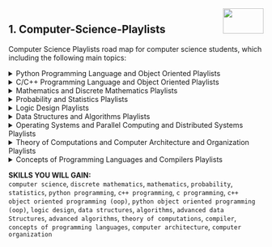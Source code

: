 <img align="right" width="80" height="50" src="https://github.com/cs-MohamedAyman/YouTube-Playlists/blob/master/organizations-logos/youtube.jpg">

## 1. Computer-Science-Playlists
Computer Science Playlists road map for computer science students, which including the following main topics:

<details>
	<summary>Python Programming Language and Object Oriented Playlists</summary>

<h3>-  Introduction to Computer Science</h3>
<b>-  MIT OpenCourseWare</b> <a href="https://www.youtube.com/playlist?list=PLB2BE3D6CA77BB8F7">MIT 6.00SC Introduction to Computer Science and Programming</a>, <b>38 Videos</b>, <b>35 Hours</b><br>
<b>-  freeCodeCamp.org</b> <a href="https://www.youtube.com/playlist?list=PLWKjhJtqVAbmGw5fN5BQlwuug-8bDmabi">Introduction to Computer Science - Harvard's CS50</a>, <b>9 Videos</b>, <b>20 Hours</b><br>
<b>-  Tutorials Point (India) Ltd.</b> <a href="https://www.youtube.com/playlist?list=PLWPirh4EWFpF_2T13UeEgZWZHc8nHBuXp">Computer Fundamentals</a>, <b>48 Videos</b>, <b>5 Hours</b><br>
<b>-  Advanced Placement</b> <a href="https://www.youtube.com/playlist?list=PLoGgviqq4844vbwcKegJgIxSQyVHDzSXT">AP Computer Science Principles</a>, <b>10 Videos</b>, <b>5 Hours</b><br>
<b>-  Edupedia World</b> <a href="https://www.youtube.com/playlist?list=PLJumA3phskPG9W5-B5AadXzl-SdvtStfW">Computer Science (Grade 8): Introduction to Computers</a>, <b>22 Videos</b>, <b>5 Hours</b><br>
<b>-  MrBrownCS</b> <a href="https://www.youtube.com/playlist?list=PL04uZ7242_M5R4J79nzuq4u7GT6_WYv1M">Cambridge A Level Computer Science: Theory Fundamentals</a>, <b>27 Videos</b>, <b>5 Hours</b><br>
<b>-  Computer Education For all</b> <a href="https://www.youtube.com/playlist?list=PLYsKWjcnp5DKS0wdoYR2FA0gt25jjBAlV">Introduction to Computers Complete Tutorials</a>, <b>13 Videos</b>, <b>5 Hours</b><br>

<h3>-  Python, Object Oriented</h3>
<b>-  MIT OpenCourseWare</b> <a href="https://www.youtube.com/playlist?list=PLUl4u3cNGP63WbdFxL8giv4yhgdMGaZNA">Introduction to Computer Science and Programming in Python. Fall 2016</a>, <b>38 Videos</b>, <b>5 Hours</b><br>
<b>-  freeCodeCamp.org</b> <a href="https://www.youtube.com/playlist?list=PLWKjhJtqVAbnqBxcdjVGgT3uVR10bzTEB">Python Tutorials</a>, <b>25 Videos</b>, <b>50 Hours</b><br>
<b>-  thenewboston</b> <a href="https://www.youtube.com/playlist?list=PL6gx4Cwl9DGAcbMi1sH6oAMk4JHw91mC_">Python 3.4 Programming Tutorials</a>, <b>56 Videos</b>, <b>5 Hours</b><br>
<b>-  edureka!</b> <a href="https://www.youtube.com/playlist?list=PL9ooVrP1hQOHY-BeYrKHDrHKphsJOyRyu">Python Tutorial For Beginners | Edureka</a>, <b>181 Videos</b>, <b>45 Hours</b><br>
<b>-  Telusko</b> <a href="https://www.youtube.com/playlist?list=PLsyeobzWxl7poL9JTVyndKe62ieoN-MZ3">Python Tutorial for Beginners</a>, <b>110 Videos</b>, <b>20 Hours</b><br>
<b>-  ProgrammingKnowledge</b> <a href="https://www.youtube.com/playlist?list=PLS1QulWo1RIaJECMeUT4LFwJ-ghgoSH6n">Python Tutorial for Beginners (For Absolute Beginners)</a>, <b>216 Videos</b>, <b>40 Hours</b><br>
<b>-  ProgrammingKnowledge</b> <a href="https://www.youtube.com/playlist?list=PLS1QulWo1RIYt4e0WnBp-ZjCNq8X0FX0J">Python 3 Tutorial for Beginners</a>, <b>179 Videos</b>, <b>30 Hours</b><br>
<b>-  ProgrammingKnowledge</b> <a href="https://www.youtube.com/playlist?list=PLS1QulWo1RIZ77GWt3rQUggB7vm46ylYO">Object-Oriented Programming (OOP) in Python 3</a>, <b>26 Videos</b>, <b>5 Hours</b><br>
<b>-  Clever Programmer</b> <a href="https://www.youtube.com/playlist?list=PL-J2q3Ga50oMjIbufBm0Xpz2gjCWDGimv">Learn Python Programming</a>, <b>38 Videos</b>, <b>10 Hours</b><br>
<b>-  CodeWithHarry</b> <a href="https://www.youtube.com/playlist?list=PLu0W_9lII9agICnT8t4iYVSZ3eykIAOME">Python Tutorials For Absolute Beginners In Hindi</a>, <b>129 Videos</b>, <b>25 Hours</b><br>
<b>-  The Net Ninja</b> <a href="https://www.youtube.com/playlist?list=PL4cUxeGkcC9idu6GZ8EU_5B6WpKTdYZbK">Python 3 Tutorial for Beginners</a>, <b>29 Videos</b>, <b>5 Hours</b><br>
<b>-  Intellipaat</b> <a href="https://www.youtube.com/playlist?list=PLVHgQku8Z9362QT__l8haMT9g4XrQ8nnq">Python Tutorial for Beginners</a>, <b>75 Videos</b>, <b>40 Hours</b><br>
<b>-  Simplilearn</b> <a href="https://www.youtube.com/playlist?list=PLEiEAq2VkUUKoW1o-A-VEmkoGKSC26i_I">Python Tutorial Videos | Simplilearn</a>, <b>49 Videos</b>, <b>20 Hours</b><br>
<b>-  Tech With Tim</b> <a href="https://www.youtube.com/playlist?list=PLzMcBGfZo4-mFu00qxl0a67RhjjZj3jXm">Python Programming Tutorials</a>, <b>20 Videos</b>, <b>5 Hours</b><br>
<b>-  Microsoft Developer</b> <a href="https://www.youtube.com/playlist?list=PLlrxD0HtieHhS8VzuMCfQD4uJ9yne1mE6">Python for Beginners</a>, <b>44 Videos</b>, <b>5 Hours</b><br>
<b>-  Sundeep Saradhi Kanthety</b> <a href="https://www.youtube.com/playlist?list=PLLOxZwkBK52DmuHRO3UNpqAzDF57FtIxk">Python Programming for Beginners</a>, <b>71 Videos</b>, <b>25 Hours</b><br>
<b>-  Harshit vashisth</b> <a href="https://www.youtube.com/playlist?list=PLwgFb6VsUj_lQTpQKDtLXKXElQychT_2j">Complete Python tutorial in Hindi (2020)</a>, <b>241 Videos</b>, <b>20 Hours</b><br>
<b>-  Amulya's Academy</b> <a href="https://www.youtube.com/playlist?list=PLzgPDYo_3xunqaoZnnTaoka2R6psn5u2T">Python Programming Video Tutorials for Beginners</a>, <b>279 Videos</b>, <b>25 Hours</b><br>

</details>
<details>
	<summary>C/C++ Programming Language and Object Oriented Playlists</summary>

<h3>-  Introduction to Computer Science</h3>
<b>-  MIT OpenCourseWare</b> <a href="https://www.youtube.com/playlist?list=PLB2BE3D6CA77BB8F7">MIT 6.00SC Introduction to Computer Science and Programming</a>, <b>38 Videos</b>, <b>35 Hours</b><br>
<b>-  freeCodeCamp.org</b> <a href="https://www.youtube.com/playlist?list=PLWKjhJtqVAbmGw5fN5BQlwuug-8bDmabi">Introduction to Computer Science - Harvard's CS50</a>, <b>9 Videos</b>, <b>20 Hours</b><br>
<b>-  Tutorials Point (India) Ltd.</b> <a href="https://www.youtube.com/playlist?list=PLWPirh4EWFpF_2T13UeEgZWZHc8nHBuXp">Computer Fundamentals</a>, <b>48 Videos</b>, <b>5 Hours</b><br>
<b>-  Advanced Placement</b> <a href="https://www.youtube.com/playlist?list=PLoGgviqq4844vbwcKegJgIxSQyVHDzSXT">AP Computer Science Principles</a>, <b>10 Videos</b>, <b>5 Hours</b><br>
<b>-  Edupedia World</b> <a href="https://www.youtube.com/playlist?list=PLJumA3phskPG9W5-B5AadXzl-SdvtStfW">Computer Science (Grade 8): Introduction to Computers</a>, <b>22 Videos</b>, <b>5 Hours</b><br>
<b>-  MrBrownCS</b> <a href="https://www.youtube.com/playlist?list=PL04uZ7242_M5R4J79nzuq4u7GT6_WYv1M">Cambridge A Level Computer Science: Theory Fundamentals</a>, <b>27 Videos</b>, <b>5 Hours</b><br>
<b>-  Computer Education For all</b> <a href="https://www.youtube.com/playlist?list=PLYsKWjcnp5DKS0wdoYR2FA0gt25jjBAlV">Introduction to Computers Complete Tutorials</a>, <b>13 Videos</b>, <b>5 Hours</b><br>

<h3>-  C++, Object Oriented</h3>
<b>-  thenewboston</b> <a href="https://www.youtube.com/playlist?list=PLAE85DE8440AA6B83">C++ Programming Tutorials Playlist</a>, <b>73 Videos</b>, <b>15 Hours</b><br>
<b>-  ProgrammingKnowledge</b> <a href="https://www.youtube.com/playlist?list=PLS1QulWo1RIZiBcTr5urECberTITj7gjA">QT C++ GUI Tutorial For Beginners</a>, <b>56 Videos</b>, <b>15 Hours</b><br>
<b>-  ProgrammingKnowledge</b> <a href="https://www.youtube.com/playlist?list=PLS1QulWo1RIYSyC6w2-rDssprPrEsgtVK">C++ Programming Tutorial for Beginners (For Absolute Beginners)</a>, <b>91 Videos</b>, <b>25 Hours</b><br>
<b>-  Naresh i Technologies</b> <a href="https://www.youtube.com/playlist?list=PLVlQHNRLflP8_DGKcMoRw-TYJJALgGu4J">C++ Programming Language | C++ Tutorial</a>, <b>79 Videos</b>, <b>20 Hours</b><br>
<b>-  CodeWithHarry</b> <a href="https://www.youtube.com/playlist?list=PLu0W_9lII9agpFUAlPFe_VNSlXW5uE0YL">C++ Tutorials In Hindi</a>, <b>72 Videos</b>, <b>25 Hours</b><br>
<b>-  easytuts4you</b> <a href="https://www.youtube.com/playlist?list=PLiOa6ike4WAEnWjWsLN6FDOApS9ED6x7v">C++ Programming Tutorials (HINDI/URDU)</a>, <b>89 Videos</b>, <b>25 Hours</b><br>
<b>-  by The Cherno</b> <a href="https://www.youtube.com/playlist?list=PLlrATfBNZ98dudnM48yfGUldqGD0S4FFb">C++</a>, <b>95 Videos</b>, <b>25 Hours</b><br>
<b>-  Geeky Shows</b> <a href="https://www.youtube.com/playlist?list=PLbGui_ZYuhijXuOfBSdQgK296Y7wUDWLn">C++ Programming in Hindi</a>, <b>186 Videos</b>, <b>15 Hours</b><br>
<b>-  Caleb Curry</b> <a href="https://www.youtube.com/playlist?list=PL_c9BZzLwBRJVJsIfe97ey45V4LP_HXiG">C++ Tutorials</a>, <b>102 Videos</b>, <b>10 Hours</b><br>
<b>-  GeeksforGeeks</b> <a href="https://www.youtube.com/playlist?list=PLqM7alHXFySGg6GSRmE2INI4k8fPH5qVB">C++ Programming Language Tutorials</a>, <b>45 Videos</b>, <b>5 Hours</b><br>
<b>-  C++ by Saurabh Shukla Sir</b> <a href="https://www.youtube.com/playlist?list=PLLYz8uHU480j37APNXBdPz7YzAi4XlQUF">C++ by Saurabh Shukla</a>, <b>74 Videos</b>, <b>20 Hours</b><br>
<b>-  LearningLad</b> <a href="https://www.youtube.com/playlist?list=PLfVsf4Bjg79Cu5MYkyJ-u4SyQmMhFeC1C">Learn C++ Programming | Video Tutorial for Beginners</a>, <b>152 Videos</b>, <b>25 Hours</b><br>
<b>-  Simple Snippets</b> <a href="https://www.youtube.com/playlist?list=PLIY8eNdw5tW_o8gsLqNBu8gmScCAqKm2Q">C++ Programming Tutorials for Beginners & IT students</a>, <b>53 Videos</b>, <b>10 Hours</b><br>

</details>
<details>
	<summary>Mathematics and Discrete Mathematics Playlists</summary>

<h3>-  Calculus</h3>
<b>-  Khan Academy</b> <a href="https://www.youtube.com/playlist?list=PLSQl0a2vh4HB2viKg9dzd-js9hIRXB9Fm">Precalculus | Get Ready for Grade Level | Khan Academy</a>, <b>144 Videos</b>, <b>15 Hours</b><br>
<b>-  Khan Academy</b> <a href="https://www.youtube.com/playlist?list=PL19E79A0638C8D449">Calculus</a>, <b>199 Videos</b>, <b>35 Hours</b><br>
<b>-  Khan Academy</b> <a href="https://www.youtube.com/playlist?list=PLSQl0a2vh4HC5feHa6Rc5c0wbRTx56nF7">Multivariable Calculus</a>, <b>175 Videos</b>, <b>15 Hours</b><br>
<b>-  Khan Academy</b> <a href="https://www.youtube.com/playlist?list=PLSQl0a2vh4HBReS9_V4QYOnqP2aguahxS">Limits and Continuity | AP Calculus BC | Khan Academy</a>, <b>54 Videos</b>, <b>5 Hours</b><br>
<b>-  Khan Academy</b> <a href="https://www.youtube.com/playlist?list=PLSQl0a2vh4HDe1hn9KwPKKhzVOXeR_SeO">Series | AP Calculus BC | Khan Academy</a>, <b>70 Videos</b>, <b>5 Hours</b><br>
<b>-  3Blue1Brown</b> <a href="https://www.youtube.com/playlist?list=PLZHQObOWTQDMsr9K-rj53DwVRMYO3t5Yr">Essence of Calculus</a>, <b>12 Videos</b>, <b>5 Hours</b><br>
<b>-  MIT OpenCourseWare</b> <a href="https://www.youtube.com/playlist?list=PL590CCC2BC5AF3BC1">MIT 18.01 Single Variable Calculus, Fall 2006</a>, <b>35 Videos</b>, <b>30 Hours</b><br>
<b>-  MIT OpenCourseWare</b> <a href="https://www.youtube.com/playlist?list=PL4C4C8A7D06566F38">MIT 18.02 Multivariable Calculus, Fall 2007</a>, <b>35 Videos</b>, <b>30 Hours</b><br>
<b>-  MIT OpenCourseWare</b> <a href="https://www.youtube.com/playlist?list=PLBE9407EA64E2C318">Highlights of Calculus</a>, <b>18 Videos</b>, <b>10 Hours</b><br>
<b>-  The Organic Chemistry Tutor</b> <a href="https://www.youtube.com/playlist?list=PL0o_zxa4K1BXUHcQIvKx0Y5KdWIw18suz">Precalculus Video Playlist</a>, <b>52 Videos</b>, <b>55 Hours</b><br>
<b>-  The Organic Chemistry Tutor</b> <a href="https://www.youtube.com/playlist?list=PL0o_zxa4K1BWYThyV4T2Allw6zY0jEumv">New Calculus Video Playlist</a>, <b>319 Videos</b>, <b>80 Hours</b><br>
<b>-  The Organic Chemistry Tutor</b> <a href="https://www.youtube.com/playlist?list=PL0o_zxa4K1BVKErFko9je9IBZ0hXWXVtV">Calculus Tutorial Playlist</a>, <b>80 Videos</b>, <b>40 Hours</b><br>
<b>-  The Organic Chemistry Tutor</b> <a href="https://www.youtube.com/playlist?list=PL0o_zxa4K1BXDMB9u4YU7CGq1PDNIXn7r">Basic Integration</a>, <b>33 Videos</b>, <b>5 Hours</b><br>
<b>-  Professor Dave Explains</b> <a href="https://www.youtube.com/playlist?list=PLybg94GvOJ9ELZEe9s2NXTKr41Yedbw7M">Calculus</a>, <b>35 Videos</b>, <b>5 Hours</b><br>
<b>-  Michel van Biezen</b> <a href="https://www.youtube.com/playlist?list=PLX2gX-ftPVXX_bDWBA2qhZE-VFgvZur4d">Precalculus 1 - Algebra Review</a>, <b>82 Videos</b>, <b>10 Hours</b><br>
<b>-  Michel van Biezen</b> <a href="https://www.youtube.com/playlist?list=PLX2gX-ftPVXW8ZUE-9VJj2RWy9En1EPgx">Precalculus 2: Graphing, Exponential Functions, Logarithmic Functions</a>, <b>77 Videos</b>, <b>10 Hours</b><br>
<b>-  Michel van Biezen</b> <a href="https://www.youtube.com/playlist?list=PLX2gX-ftPVXWP_t8BbStZ8z2A8-iNEfu3">Precalculus 3 - Graphing Polynomials AND Rational Functions</a>, <b>30 Videos</b>, <b>5 Hours</b><br>
<b>-  Michel van Biezen</b> <a href="https://www.youtube.com/playlist?list=PLX2gX-ftPVXUmWGFJ2PcPlly739Y4KZZU">Precalculus 4 - Exponential Functions</a>, <b>14 Videos</b>, <b>5 Hours</b><br>
<b>-  Michel van Biezen</b> <a href="https://www.youtube.com/playlist?list=PLX2gX-ftPVXWq9mJ7bz2qOWZcBnjTpw7a">Precalculus 5 - Logarithmic Functions</a>, <b>15 Videos</b>, <b>5 Hours</b><br>
<b>-  Michel van Biezen</b> <a href="https://www.youtube.com/playlist?list=PLX2gX-ftPVXXiMr4V_bkSOE6wgjubgd-7">Precalculus 5.5 - Logs & Exponential Functions</a>, <b>22 Videos</b>, <b>5 Hours</b><br>
<b>-  Michel van Biezen</b> <a href="https://www.youtube.com/playlist?list=PLX2gX-ftPVXVIwX5BGW1Qd7qpkS2YtGfS">Calculus 2 CH 14 Series and Sequences</a>, <b>86 Videos</b>, <b>10 Hours</b><br>
<b>-  Professor Leonard</b> <a href="https://www.youtube.com/playlist?list=PLDesaqWTN6ESsmwELdrzhcGiRhk5DjwLP">Precalculus - College Algebra/trigonometry</a>, <b>37 Videos</b>, <b>20 Hours</b><br>
<b>-  Professor Leonard</b> <a href="https://www.youtube.com/playlist?list=PLF797E961509B4EB5">Calculus 1 (full Length Videos)</a>, <b>32 Videos</b>, <b>40 Hours</b><br>
<b>-  Math Meeting</b> <a href="https://www.youtube.com/playlist?list=PL466FF5144C9DC210">Calculus - Integrals playlist</a>, <b>16 Videos</b>, <b>15 Hours</b><br>
<b>-  Math Meeting</b> <a href="https://www.youtube.com/playlist?list=PL4E0D4B2C9C83E573">Calculus - Derivatives playlist</a>, <b>13 Videos</b>, <b>5 Hours</b><br>
<b>-  Math Meeting</b> <a href="https://www.youtube.com/playlist?list=PLE146764E611A4E53">Calculus - Limits playlist</a>, <b>5 Videos</b>, <b>1 Hours</b><br>
<b>-  NancyPi</b> <a href="https://www.youtube.com/playlist?list=PL3j1ntBPCU_r80Qkas6hNodS_AKPM0VFM">Precalculus</a>, <b>20 Videos</b>, <b>5 Hours</b><br>
<b>-  NancyPi</b> <a href="https://www.youtube.com/playlist?list=PL3j1ntBPCU_om5O1RBi5-vDRwVTvDwyeV">Calculus: Derivatives</a>, <b>8 Videos</b>, <b>5 Hours</b><br>
<b>-  NancyPi</b> <a href="https://www.youtube.com/playlist?list=PL3j1ntBPCU_oXcHmmyCsSI3HcyKFj8y4E">Calculus: Integration</a>, <b>4 Videos</b>, <b>1 Hours</b><br>
<b>-  NancyPi</b> <a href="https://www.youtube.com/playlist?list=PL3j1ntBPCU_qo9jU6XqmqzQnxivebIWkE">Calculus: Limits</a>, <b>4 Videos</b>, <b>1 Hours</b><br>
<b>-  Advanced Placement</b> <a href="https://www.youtube.com/playlist?list=PLoGgviqq4844keKrijbR_EPKRNIW6hahV">AP Calculus AB</a>, <b>33 Videos</b>, <b>30 Hours</b><br>
<b>-  Advanced Placement</b> <a href="https://www.youtube.com/playlist?list=PLoGgviqq4844oVJMjJ8YkD4mQIoMp4Cbu">AP Calculus BC</a>, <b>33 Videos</b>, <b>30 Hours</b><br>
<b>-  UCI Open</b> <a href="https://www.youtube.com/playlist?list=PLqOZ6FD_RQ7nWaNL-XBIRx2aFoS1X5bsJ">Math 1A/1B: Pre-Calculus - Algebra and Geometry Review</a>, <b>52 Videos</b>, <b>10 Hours</b><br>
<b>-  UCI Open</b> <a href="https://www.youtube.com/playlist?list=PLqOZ6FD_RQ7mjHzimkozFOV9psVR36CN_">Math 1A/1B: Pre-Calculus - Functions and Graphs</a>, <b>36 Videos</b>, <b>5 Hours</b><br>
<b>-  UCI Open</b> <a href="https://www.youtube.com/playlist?list=PLqOZ6FD_RQ7m3VGKbaEhz1il853lgh_k6">Math 1A/1B: Pre-Calculus - Polynomials and Rational Functions</a>, <b>18 Videos</b>, <b>5 Hours</b><br>
<b>-  UCI Open</b> <a href="https://www.youtube.com/playlist?list=PLqOZ6FD_RQ7l6m71Kea3nB4mZbqRVwaea">Math 1A/1B: Pre-Calculus - Exponentials and Logarithms</a>, <b>10 Videos</b>, <b>1 Hours</b><br>
<b>-  UCI Open</b> <a href="https://www.youtube.com/playlist?list=PLqOZ6FD_RQ7msvh07a-Y-VzU8Er8qOaya">Math 1A/1B: Pre-Calculus - Trigonometry</a>, <b>34 Videos</b>, <b>5 Hours</b><br>
<b>-  UCI Open</b> <a href="https://www.youtube.com/playlist?list=PLqOZ6FD_RQ7mTBoA3dZ5Ajp0Nn8OymkwB">Math 2A: Calculus</a>, <b>28 Videos</b>, <b>25 Hours</b><br>
<b>-  UCI Open</b> <a href="https://www.youtube.com/playlist?list=PLqOZ6FD_RQ7mxsWrqTwndCBFXAKC0Xho9">Math 2B: Calculus</a>, <b>28 Videos</b>, <b>25 Hours</b><br>
<b>-  TheTrevTutor</b> <a href="https://www.youtube.com/playlist?list=PLDDGPdw7e6Aj1kTRn-MxD0YVZ-zEL5vBb">Calculus 1</a>, <b>56 Videos</b>, <b>10 Hours</b><br>
<b>-  TheTrevTutor</b> <a href="https://www.youtube.com/playlist?list=PLDDGPdw7e6Ah6w0U4hrERCiUTNQiMfitK">Calculus 2</a>, <b>22 Videos</b>, <b>5 Hours</b><br>
<b>-  MathDoctorBob</b> <a href="https://www.youtube.com/playlist?list=PL416BE5C8D570E668">Precalculus</a>, <b>43 Videos</b>, <b>5 Hours</b><br>
<b>-  MathDoctorBob</b> <a href="https://www.youtube.com/playlist?list=PL2130C800D610699C">Calculus Pt 1: Limits and Derivatives</a>, <b>82 Videos</b>, <b>10 Hours</b><br>
<b>-  MathDoctorBob</b> <a href="https://www.youtube.com/playlist?list=PL3C220A0908A6222D">Calculus Pt 2: Basic Integration</a>, <b>39 Videos</b>, <b>5 Hours</b><br>
<b>-  MathDoctorBob</b> <a href="https://www.youtube.com/playlist?list=PLEC515B37C9541C63">Calculus Pt 3: Log, Exp and Inverse Trig Functions</a>, <b>48 Videos</b>, <b>5 Hours</b><br>
<b>-  MathDoctorBob</b> <a href="https://www.youtube.com/playlist?list=PL603CAEF3B8441C59">Calculus Pt 4: Applied Integration</a>, <b>21 Videos</b>, <b>5 Hours</b><br>
<b>-  MathDoctorBob</b> <a href="https://www.youtube.com/playlist?list=PL7A187B5BBC2E5FCB">Calculus Pt 5: Advanced Integration Techniques</a>, <b>30 Videos</b>, <b>5 Hours</b><br>
<b>-  MathDoctorBob</b> <a href="https://www.youtube.com/playlist?list=PL05452F6750659F72">Calculus Pt 6: Sequences and Series</a>, <b>60 Videos</b>, <b>5 Hours</b><br>
<b>-  MathDoctorBob</b> <a href="https://www.youtube.com/playlist?list=PL76F4CA639A975F54">Calculus Pt 7: Multivariable Calculus</a>, <b>67 Videos</b>, <b>5 Hours</b><br>
<b>-  Jeffrey Chasnov</b> <a href="https://www.youtube.com/playlist?list=PLkZjai-2JcxnYmkg6fpzz4WFumGVl7MOa">Vector Calculus for Engineers</a>, <b>46 Videos</b>, <b>10 Hours</b><br>
<b>-  James Hamblin</b> <a href="https://www.youtube.com/playlist?list=PLNr8B4XHL5kGAG_8vLF1o0G9RqrLN_tbj">Multivariable Calculus</a>, <b>37 Videos</b>, <b>5 Hours</b><br>
<b>-  James Hamblin</b> <a href="https://www.youtube.com/playlist?list=PLNr8B4XHL5kFc8sV2RD5hU0MSjnJvAiiP">Calculus</a>, <b>77 Videos</b>, <b>15 Hours</b><br>

<h3>-  Algebra</h3>
<b>-  Khan Academy</b> <a href="https://www.youtube.com/playlist?list=PLFD0EB975BA0CC1E0">Linear Algebra</a>, <b>144 Videos</b>, <b>40 Hours</b><br>
<b>-  Khan Academy</b> <a href="https://www.youtube.com/playlist?list=PL7AF1C14AF1B05894">Algebra</a>, <b>92 Videos</b>, <b>15 Hours</b><br>
<b>-  Khan Academy</b> <a href="https://www.youtube.com/playlist?list=PLSQl0a2vh4HDdl6PcjwZH2CkM5OoV6spg">Algebra 1 | Get Ready for Grade Level | Khan Academy</a>, <b>127 Videos</b>, <b>10 Hours</b><br>
<b>-  Khan Academy</b> <a href="https://www.youtube.com/playlist?list=PLSQl0a2vh4HAB5mMeiG2DQy1FL5e9I4eg">Algebra 2 | Get Ready for Grade Level | Khan Academy</a>, <b>155 Videos</b>, <b>15 Hours</b><br>
<b>-  3Blue1Brown</b> <a href="https://www.youtube.com/playlist?list=PLZHQObOWTQDPD3MizzM2xVFitgF8hE_ab">Essence of Linear Algebra</a>, <b>15 Videos</b>, <b>5 Hours</b><br>
<b>-  MIT OpenCourseWare</b> <a href="https://www.youtube.com/playlist?list=PL221E2BBF13BECF6C">MIT 18.06sc Linear Algebra, Fall 2011</a>, <b>74 Videos</b>, <b>40 Hours</b><br>
<b>-  The Organic Chemistry Tutor</b> <a href="https://www.youtube.com/playlist?list=PL0o_zxa4K1BUeF2o-MlNpbRiS-oE2Kn6J">New Algebra Playlist</a>, <b>185 Videos</b>, <b>30 Hours</b><br>
<b>-  The Organic Chemistry Tutor</b> <a href="https://www.youtube.com/playlist?list=PL0o_zxa4K1BWKL_6lYRmEaXY6OgZWGE8G">Algebra Playlist</a>, <b>88 Videos</b>, <b>25 Hours</b><br>
<b>-  Team Lyqa</b> <a href="https://www.youtube.com/playlist?list=PLtQqxDEgSqMDTKlVW7kJ1e7HRUJ2TVs0h">Algebra</a>, <b>26 Videos</b>, <b>10 Hours</b><br>
<b>-  Gate Lectures by Ravindrababu Ravula</b> <a href="https://www.youtube.com/playlist?list=PLEbnTDJUr_IdiveZ4bvOc1Oh2zEp7J8z6">Linear Algebra</a>, <b>31 Videos</b>, <b>5 Hours</b><br>
<b>-  Michel van Biezen</b> <a href="https://www.youtube.com/playlist?list=PLX2gX-ftPVXVuWEutmvA163NoDCAhiWv2">Linear Algebra 1: Basic Concepts</a>, <b>35 Videos</b>, <b>5 Hours</b><br>
<b>-  Michel van Biezen</b> <a href="https://www.youtube.com/playlist?list=PLX2gX-ftPVXUT6cBuDAjO2Z2XURDgdp8f">Linear Algebra 2: Determinants</a>, <b>48 Videos</b>, <b>5 Hours</b><br>
<b>-  Michel van Biezen</b> <a href="https://www.youtube.com/playlist?list=PLX2gX-ftPVXXPJEenunQp5qujemZAFo-q">Algebra 0.5 Basic Concepts</a>, <b>26 Videos</b>, <b>5 Hours</b><br>
<b>-  Michel van Biezen</b> <a href="https://www.youtube.com/playlist?list=PLX2gX-ftPVXXv7HYMGLy4iQ1jGw3GdUgS">Algebra 0.6 Basic Concepts</a>, <b>37 Videos</b>, <b>5 Hours</b><br>
<b>-  Michel van Biezen</b> <a href="https://www.youtube.com/playlist?list=PLX2gX-ftPVXVZlKHFLsun6RMyhyYB_9pd">Algebra CH 1 Linear Equations</a>, <b>21 Videos</b>, <b>5 Hours</b><br>
<b>-  Michel van Biezen</b> <a href="https://www.youtube.com/playlist?list=PLX2gX-ftPVXXzingf8nMjYiotn6zMb8cU">Algebra CH 2 Word Problems</a>, <b>46 Videos</b>, <b>5 Hours</b><br>
<b>-  Michel van Biezen</b> <a href="https://www.youtube.com/playlist?list=PLX2gX-ftPVXXILNmjnirkAvoSfNPHOUuI">Algebra CH 3 Formulas, Inequalities, Absolute Values</a>, <b>33 Videos</b>, <b>5 Hours</b><br>
<b>-  Michel van Biezen</b> <a href="https://www.youtube.com/playlist?list=PLX2gX-ftPVXV8Egh8GQFoB-4jjBjyn0jA">Algebra CH 4 Exponents AND Scientific Notation</a>, <b>36 Videos</b>, <b>5 Hours</b><br>
<b>-  Michel van Biezen</b> <a href="https://www.youtube.com/playlist?list=PLX2gX-ftPVXWrfV8WHAgOhemX9AIMzwQE">Algebra CH 5 Polynomials</a>, <b>31 Videos</b>, <b>5 Hours</b><br>
<b>-  Michel van Biezen</b> <a href="https://www.youtube.com/playlist?list=PLX2gX-ftPVXV4Y94FabLahogXkfWHxOK7">Algebra CH 6 Factoring</a>, <b>54 Videos</b>, <b>5 Hours</b><br>
<b>-  Michel van Biezen</b> <a href="https://www.youtube.com/playlist?list=PLX2gX-ftPVXWViYj6zAZ6QB9zyZ8a_nry">Algebra CH 7 Factoring Practice Problems</a>, <b>22 Videos</b>, <b>5 Hours</b><br>
<b>-  Michel van Biezen</b> <a href="https://www.youtube.com/playlist?list=PLX2gX-ftPVXU1VuxdokBccoTa5G_slM1i">Algebra CH 8 Solving Quadratic Equations With Factoring</a>, <b>21 Videos</b>, <b>5 Hours</b><br>
<b>-  Michel van Biezen</b> <a href="https://www.youtube.com/playlist?list=PLX2gX-ftPVXV1oqNmS_hr6DNpSHnW_bnA">Algebra CH 9 Solving Word Problems With Factoring</a>, <b>17 Videos</b>, <b>5 Hours</b><br>
<b>-  Professor Leonard</b> <a href="https://www.youtube.com/playlist?list=PLC292123722B1B450">Intermediate Algebra (full Length Videos)</a>, <b>46 Videos</b>, <b>45 Hours</b><br>
<b>-  Professor Leonard</b> <a href="https://www.youtube.com/playlist?list=PL4C9296DF81B9EF13">Prealgebra (full Length Videos)</a>, <b>44 Videos</b>, <b>35 Hours</b><br>
<b>-  Math Meeting</b> <a href="https://www.youtube.com/playlist?list=PL06E9BCF3F9327B21">Algebra - Logarithm playlist</a>, <b>4 Videos</b>, <b>1 Hours</b><br>
<b>-  Math Meeting</b> <a href="https://www.youtube.com/playlist?list=PLAA7AE4A6F75229C2">Algebra - Factoring playlist</a>, <b>7 Videos</b>, <b>5 Hours</b><br>
<b>-  Math Meeting</b> <a href="https://www.youtube.com/playlist?list=PLDF1EE75CA880D618">Algebra - Inequalities playlist</a>, <b>7 Videos</b>, <b>1 Hours</b><br>
<b>-  Math Meeting</b> <a href="https://www.youtube.com/playlist?list=PLF606E8667617F16B">Algebra - Equation of a line playlist</a>, <b>5 Videos</b>, <b>1 Hours</b><br>
<b>-  NancyPi</b> <a href="https://www.youtube.com/playlist?list=PL3j1ntBPCU_rS8v_Nbifh9uBX2GTgPwcB">Algebra</a>, <b>11 Videos</b>, <b>5 Hours</b><br>
<b>-  NancyPi</b> <a href="https://www.youtube.com/playlist?list=PL3j1ntBPCU_r6fSJ7PQJXrze85bXa8oE3">Algebra 2</a>, <b>16 Videos</b>, <b>5 Hours</b><br>
<b>-  NancyPi</b> <a href="https://www.youtube.com/playlist?list=PL3j1ntBPCU_qTxYvPjtWXG3-T1XaKvJjV">Solving Systems of Equations</a>, <b>2 Videos</b>, <b>1 Hours</b><br>
<b>-  TheTrevTutor</b> <a href="https://www.youtube.com/playlist?list=PLDDGPdw7e6AjJacaEe9awozSaOou-NIx_">Linear Algebra</a>, <b>51 Videos</b>, <b>10 Hours</b><br>
<b>-  enginerdmath</b> <a href="https://www.youtube.com/playlist?list=PLy8CVak7-Br7J0KMyYEfAZY8v4qDx6BYU">Algebra</a>, <b>68 Videos</b>, <b>20 Hours</b><br>
<b>-  Adam Panagos</b> <a href="https://www.youtube.com/playlist?list=PLdciPPorsHuk3Hp7QPPAtTkpW0o1UXQB6">Linear Algebra Example Problems</a>, <b>65 Videos</b>, <b>5 Hours</b><br>
<b>-  MathDoctorBob</b> <a href="https://www.youtube.com/playlist?list=PL774A268635BA8AAD">Linear Algebra</a>, <b>47 Videos</b>, <b>5 Hours</b><br>
<b>-  MathDoctorBob</b> <a href="https://www.youtube.com/playlist?list=PL664672D0CBFE86EC">Matrix Theory</a>, <b>35 Videos</b>, <b>5 Hours</b><br>
<b>-  MathDoctorBob</b> <a href="https://www.youtube.com/playlist?list=PLnkl-SmACpdhIZnHAecRG36du2Oc2jiTs">Basic Algebraic Geometry</a>, <b>10 Videos</b>, <b>5 Hours</b><br>
<b>-  MathDoctorBob</b> <a href="https://www.youtube.com/playlist?list=PLnkl-SmACpdgOgl_9RisU5zq9TfZ_Obgz">Basic College Algebra</a>, <b>29 Videos</b>, <b>5 Hours</b><br>
<b>-  MathDoctorBob</b> <a href="https://www.youtube.com/playlist?list=PLnkl-SmACpdjo33IuQJyT156e4wemolcf">College Algebra (spring 2020)</a>, <b>33 Videos</b>, <b>10 Hours</b><br>
<b>-  MathDoctorBob</b> <a href="https://www.youtube.com/playlist?list=PL40AF598389028CC5">Algebra 2/trig/geometry</a>, <b>12 Videos</b>, <b>5 Hours</b><br>
<b>-  James Hamblin</b> <a href="https://www.youtube.com/playlist?list=PLNr8B4XHL5kGDHOrU4IeI6QNuZHur4F86">Linear Algebra Lectures</a>, <b>48 Videos</b>, <b>10 Hours</b><br>
<b>-  Jeffrey Chasnov</b> <a href="https://www.youtube.com/playlist?list=PLkZjai-2Jcxlg-Z1roB0pUwFU-P58tvOx">Matrix Algebra for Engineers</a>, <b>39 Videos</b>, <b>10 Hours</b><br>
<b>-  James Hamblin</b> <a href="https://www.youtube.com/playlist?list=PLNr8B4XHL5kEWw9YH2oFeYZCosj1qsBVi">Linear Algebra</a>, <b>6 Videos</b>, <b>5 Hours</b><br>
<b>-  James Hamblin</b> <a href="https://www.youtube.com/playlist?list=PLNr8B4XHL5kE3Hk4p-wtZGplvo6LRKpUK">College Algebra</a>, <b>120 Videos</b>, <b>10 Hours</b><br>
<b>-  Professor Macauley</b> <a href="https://www.youtube.com/playlist?list=PLwV-9DG53NDwKJIwF5sANj6Za7qZYywAq">Advanced Linear Algebra</a>, <b>19 Videos</b>, <b>10 Hours</b><br>

<h3>-  Differential Equations</h3>
<b>-  Khan Academy</b> <a href="https://www.youtube.com/playlist?list=PL96AE8D9C68FEB902">Differential Equations</a>, <b>45 Videos</b>, <b>10 Hours</b><br>
<b>-  Khan Academy</b> <a href="https://www.youtube.com/playlist?list=PLSQl0a2vh4HBdTlkyCh7g-DRr53z1IKDl">First Order Differential Equations | Differential Equations | Khan Academy</a>, <b>29 Videos</b>, <b>5 Hours</b><br>
<b>-  3Blue1Brown</b> <a href="https://www.youtube.com/playlist?list=PLZHQObOWTQDNPOjrT6KVlfJuKtYTftqH6">Differential Equations</a>, <b>5 Videos</b>, <b>1 Hours</b><br>
<b>-  MIT OpenCourseWare</b> <a href="https://www.youtube.com/playlist?list=PLEC88901EBADDD980">MIT 18.03 Differential Equations, Spring 2006</a>, <b>33 Videos</b>, <b>30 Hours</b><br>
<b>-  MIT OpenCourseWare</b> <a href="https://www.youtube.com/playlist?list=PLUl4u3cNGP63oTpyxCMLKt_JmB0WtSZfG">MIT Learn Differential Equations</a>, <b>68 Videos</b>, <b>15 Hours</b><br>
<b>-  MIT OpenCourseWare</b> <a href="https://www.youtube.com/playlist?list=PL64BDFBDA2AF24F7E">MIT 18.03sc Differential Equations, Fall 2011</a>, <b>72 Videos</b>, <b>20 Hours</b><br>
<b>-  The Organic Chemistry Tutor</b> <a href="https://www.youtube.com/playlist?list=PL0o_zxa4K1BVCB8iCVCGOES9pEF6byTMT">New Trigonometry Playlist</a>, <b>82 Videos</b>, <b>20 Hours</b><br>
<b>-  The Organic Chemistry Tutor</b> <a href="https://www.youtube.com/playlist?list=PL0o_zxa4K1BVkRxCZubMPcCJ5Q5QwZdEM">Geometry Video Playlist</a>, <b>129 Videos</b>, <b>35 Hours</b><br>
<b>-  The Organic Chemistry Tutor</b> <a href="https://www.youtube.com/playlist?list=PL0o_zxa4K1BU3fUGYZpgheXmdw4OrmbUd">Trigonometry Tutorial Playlist</a>, <b>36 Videos</b>, <b>10 Hours</b><br>
<b>-  Tutorials Point (India) Ltd.</b> <a href="https://www.youtube.com/playlist?list=PLWPirh4EWFpGaNoUUViR37OxXZjnINOkv">Differential Equations</a>, <b>50 Videos</b>, <b>5 Hours</b><br>
<b>-  patrickJMT</b> <a href="https://www.youtube.com/playlist?list=PLD4B0062CA82D73FB">Differential Equations</a>, <b>34 Videos</b>, <b>5 Hours</b><br>
<b>-  Michel van Biezen</b> <a href="https://www.youtube.com/playlist?list=PLX2gX-ftPVXWiPVqdVFdCvLDGEtCj8iyy">Trigonometry Basics - Precalculus 6</a>, <b>55 Videos</b>, <b>5 Hours</b><br>
<b>-  Michel van Biezen</b> <a href="https://www.youtube.com/playlist?list=PLX2gX-ftPVXVC2p1psHMDdBv_lRB0V197">Differential Equations 6 - 1st Order Linear</a>, <b>10 Videos</b>, <b>1 Hours</b><br>
<b>-  Michel van Biezen</b> <a href="https://www.youtube.com/playlist?list=PLX2gX-ftPVXVczHKMUwtJIIlItoROHFej">Trigonometry - THE Right Triangle - Precalculus 7</a>, <b>27 Videos</b>, <b>5 Hours</b><br>
<b>-  Mathematics Class X</b> <a href="https://www.youtube.com/playlist?list=PLSYQ3WiyH7wzdiPKrzFwpwDzlcid2duXY">Real Numbers - Mathematics Class 10 CBSE</a>, <b>19 Videos</b>, <b>5 Hours</b><br>
<b>-  Mathematics Class X</b> <a href="https://www.youtube.com/playlist?list=PLSYQ3WiyH7wwJdzQKYUgzNjolXA5fzuwR">Trigonometry - Mathematics Class 10 CBSE</a>, <b>34 Videos</b>, <b>5 Hours</b><br>
<b>-  Mathematics Class X</b> <a href="https://www.youtube.com/playlist?list=PLSYQ3WiyH7wzWkFFmvYB186cmtnn5S7lH">Arithmetic Progressions - CBSE Class 10 Mathematics</a>, <b>83 Videos</b>, <b>10 Hours</b><br>
<b>-  Mathematics Class X</b> <a href="https://www.youtube.com/playlist?list=PLSYQ3WiyH7wyAlckUve7wNlieTVuXqRD8">Triangles - Mathematics Class 10 CBSE</a>, <b>64 Videos</b>, <b>5 Hours</b><br>
<b>-  Mathematics Class X</b> <a href="https://www.youtube.com/playlist?list=PLSYQ3WiyH7wwzB4YFQZTekx_MhT8x8LPv">Quadratic Equations - Mathematics Class 10 CBSE</a>, <b>33 Videos</b>, <b>5 Hours</b><br>
<b>-  Mathematics Class X</b> <a href="https://www.youtube.com/playlist?list=PLSYQ3WiyH7wy1hAPB0Bb_GlGddHUduFZ1">Linear Equations - Mathematics Class 10 CBSE</a>, <b>51 Videos</b>, <b>5 Hours</b><br>
<b>-  Mathematics Class X</b> <a href="https://www.youtube.com/playlist?list=PLSYQ3WiyH7wySSJaE8L-UKbTgIgh6JFMi">Areas Related to Circle - Mathematics Class 10 CBSE</a>, <b>36 Videos</b>, <b>5 Hours</b><br>
<b>-  Mathematics Class X</b> <a href="https://www.youtube.com/playlist?list=PLSYQ3WiyH7wzA_He8OsjzOaAGwDWtym9z">Surface Areas & Volumes - Mathematics Class 10 CBSE</a>, <b>35 Videos</b>, <b>5 Hours</b><br>
<b>-  Mathematics Class X</b> <a href="https://www.youtube.com/playlist?list=PLSYQ3WiyH7wxeI3QWpn3ph2JHpfP3fGL-">Coordinate Geometry - Mathematics Class 10 CBSE</a>, <b>31 Videos</b>, <b>5 Hours</b><br>
<b>-  Mathematics Class X</b> <a href="https://www.youtube.com/playlist?list=PLSYQ3WiyH7wwayyPKdqOelMTgeiOf7Xxv">Circles - Chapter 10 - Class 10 Mathematics - NCERT</a>, <b>17 Videos</b>, <b>5 Hours</b><br>
<b>-  Mathematics Class X</b> <a href="https://www.youtube.com/playlist?list=PLSYQ3WiyH7wwgvz4E4Ox5_FRu9RgFNJNm">Polynomials - Mathematics Class 10 CBSE</a>, <b>22 Videos</b>, <b>5 Hours</b><br>
<b>-  Mathematics Class X</b> <a href="https://www.youtube.com/playlist?list=PLSYQ3WiyH7wxVQStT1vLusW6FlU2s-nGq">Quadratic Equations - R D Sharma Class 10 Mathematics</a>, <b>16 Videos</b>, <b>5 Hours</b><br>
<b>-  Mathematics Class X</b> <a href="https://www.youtube.com/playlist?list=PLSYQ3WiyH7wyMG9Gzim-9BvzOUpwEoMZp">Arithmetic Progressions - R D Sharma Class 10 Mathematics</a>, <b>35 Videos</b>, <b>5 Hours</b><br>
<b>-  Mathematics Class X</b> <a href="https://www.youtube.com/playlist?list=PLSYQ3WiyH7wwKGC_5oiZww1NgYuPN85gn">Polynomials - R D Sharma Class 10 Maths</a>, <b>11 Videos</b>, <b>1 Hours</b><br>
<b>-  Mathematics Class X</b> <a href="https://www.youtube.com/playlist?list=PLSYQ3WiyH7ww4DNtf0CCH3vmqxvt8IWXa">Real Numbers - R D Sharma Class 10 Mathematics</a>, <b>9 Videos</b>, <b>1 Hours</b><br>
<b>-  Mathematics Class X</b> <a href="https://www.youtube.com/playlist?list=PLSYQ3WiyH7wxHUD_o2N2ZNewVahD1yoEH">Linear Equations - R D Sharma Class 10 Mathematics</a>, <b>23 Videos</b>, <b>5 Hours</b><br>
<b>-  Mathematics Class X</b> <a href="https://www.youtube.com/playlist?list=PLSYQ3WiyH7wwvjf6wTSfMOwJffyQNRGtS">Triangles - R D Sharma Class 10th Mathematics</a>, <b>23 Videos</b>, <b>5 Hours</b><br>
<b>-  Mathematics Class X</b> <a href="https://www.youtube.com/playlist?list=PLSYQ3WiyH7wz6zedKbF_6IbGkHHYibosQ">Circles - R D Sharma Class 10 Mathematics</a>, <b>15 Videos</b>, <b>5 Hours</b><br>
<b>-  Mathematics Class X</b> <a href="https://www.youtube.com/playlist?list=PLSYQ3WiyH7wx13hADshmFR6LL-VCIoA_R">Coordinate Geometry - R D Sharma Class 10 Maths</a>, <b>24 Videos</b>, <b>5 Hours</b><br>
<b>-  Mathematics Class X</b> <a href="https://www.youtube.com/playlist?list=PLSYQ3WiyH7wyF5NcawZeq2r2Fzfgu-kmK">Areas Related to Circle - R D Sharma Class 10 Mathematics</a>, <b>19 Videos</b>, <b>5 Hours</b><br>
<b>-  Mathematics Class X</b> <a href="https://www.youtube.com/playlist?list=PLSYQ3WiyH7wwpEua_RFvVMVaknMOjLYPP">Applications of Trigonometry - R D Sharma Class 10 Maths</a>, <b>7 Videos</b>, <b>1 Hours</b><br>
<b>-  Mathematics Class X</b> <a href="https://www.youtube.com/playlist?list=PLSYQ3WiyH7wy_Gea6LuMYADvJw4psx693">Trigonometry - R D Sharma Mathematics Class 10</a>, <b>28 Videos</b>, <b>5 Hours</b><br>
<b>-  Mathematics Class X</b> <a href="https://www.youtube.com/playlist?list=PLSYQ3WiyH7wzgwT6h94ZjNMEzy1ek38zA">Surface Areas & Volumes - R D Sharma Class 10 Mathematics</a>, <b>15 Videos</b>, <b>5 Hours</b><br>
<b>-  Math Meeting</b> <a href="https://www.youtube.com/playlist?list=PLlSMUHu9g2KRe9UXf2b3fD-0ns1zmyBYi">Trigonometry</a>, <b>8 Videos</b>, <b>1 Hours</b><br>
<b>-  Math Meeting</b> <a href="https://www.youtube.com/playlist?list=PLlSMUHu9g2KRfaqbLG5vu3EDpAsf4hnFj">Conic Sections</a>, <b>4 Videos</b>, <b>1 Hours</b><br>
<b>-  Professor Leonard</b> <a href="https://www.youtube.com/playlist?list=PLDesaqWTN6ESPaHy2QUKVaXNZuQNxkYQ_">Differential Equations</a>, <b>39 Videos</b>, <b>20 Hours</b><br>
<b>-  Dr.Gajendra Purohit</b> <a href="https://www.youtube.com/playlist?list=PLU6SqdYcYsfJmqo86d12EoNNWKtAZqu8q">Differential Equation</a>, <b>66 Videos</b>, <b>20 Hours</b><br>
<b>-  The Lazy Engineer</b> <a href="https://www.youtube.com/playlist?list=PLee24bbe4wKTdWQY7qEkc4fjTUcfs7Zgc">Differential Equations</a>, <b>42 Videos</b>, <b>5 Hours</b><br>
<b>-  MathDoctorBob</b> <a href="https://www.youtube.com/playlist?list=PL1BC09E09DEE0BF8E">Complex Analysis</a>, <b>19 Videos</b>, <b>5 Hours</b><br>
<b>-  MathDoctorBob</b> <a href="https://www.youtube.com/playlist?list=PLA7FDE7518E52863A">Differential Equations</a>, <b>41 Videos</b>, <b>5 Hours</b><br>
<b>-  Professor Macauley</b> <a href="https://www.youtube.com/playlist?list=PLwV-9DG53NDz3o_g5QS3s9QWJX2wtAYPH">Differential Equations</a>, <b>52 Videos</b>, <b>30 Hours</b><br>
<b>-  Jeffrey Chasnov</b> <a href="https://www.youtube.com/playlist?list=PLkZjai-2JcxlvaV9EUgtHj1KV7THMPw1w">Differential Equations for Engineers</a>, <b>65 Videos</b>, <b>10 Hours</b><br>
<b>-  James Hamblin</b> <a href="https://www.youtube.com/playlist?list=PLNr8B4XHL5kHugFwIm1F064iJTJaXhdrh">Crash Course Trigonometry</a>, <b>14 Videos</b>, <b>5 Hours</b><br>

<h3>-  Discrete Mathematics</h3>
<b>-  Khan Academy</b> <a href="https://www.youtube.com/playlist?list=PLSQl0a2vh4HCMOmdCs6Xt4kos0CfFMKgt">Fractions | Arithmetic | Khan Academy</a>, <b>93 Videos</b>, <b>10 Hours</b><br>
<b>-  Khan Academy</b> <a href="https://www.youtube.com/playlist?list=PLSQl0a2vh4HBraY9BF4mG0Jn203ZfPCHP">Multiplication and Division | Arithmetic | Khan Academy</a>, <b>42 Videos</b>, <b>5 Hours</b><br>
<b>-  Khan Academy</b> <a href="https://www.youtube.com/playlist?list=PLSQl0a2vh4HB9vQy7VcQmL_rT7k9DFmSl">Decimals | Arithmetic | Khan Academy</a>, <b>78 Videos</b>, <b>10 Hours</b><br>
<b>-  Khan Academy</b> <a href="https://www.youtube.com/playlist?list=PLSQl0a2vh4HCixML_VBGnnku7JkSkfRfH">Addition and Subtraction Within 100 | Early Math | Khan Academy</a>, <b>28 Videos</b>, <b>5 Hours</b><br>
<b>-  Khan Academy</b> <a href="https://www.youtube.com/playlist?list=PLSQl0a2vh4HClq2VY4wPCtWhnnH7Hyyty">High School Geometry | Get Ready for Grade Level | Khan Academy</a>, <b>84 Videos</b>, <b>10 Hours</b><br>
<b>-  Khan Academy</b> <a href="https://www.youtube.com/playlist?list=PLSQl0a2vh4HD32ewVYfeWGnu1fNaCWh69">Negative Numbers and Absolute Value | Arithmetic | Khan Academy</a>, <b>22 Videos</b>, <b>5 Hours</b><br>
<b>-  Khan Academy</b> <a href="https://www.youtube.com/playlist?list=PLSQl0a2vh4HCTD0d024o-gNSN_veZrWj_">4th Grade | Get Ready for Grade Level | Khan Academy</a>, <b>65 Videos</b>, <b>5 Hours</b><br>
<b>-  Khan Academy</b> <a href="https://www.youtube.com/playlist?list=PLSQl0a2vh4HCthyyJ8XF1dcvenOkOmE6Q">5th Grade | Get Ready for Grade Level | Khan Academy</a>, <b>79 Videos</b>, <b>10 Hours</b><br>
<b>-  Khan Academy</b> <a href="https://www.youtube.com/playlist?list=PLSQl0a2vh4HCnw4O0QyV1G_WLFmOkCeXd">6th Grade | Get Ready for Grade Level | Khan Academy</a>, <b>77 Videos</b>, <b>10 Hours</b><br>
<b>-  Khan Academy</b> <a href="https://www.youtube.com/playlist?list=PLSQl0a2vh4HADvjXzE4rEo7B60J3RUScn">7th Grade | Get Ready for Grade Level | Khan Academy</a>, <b>74 Videos</b>, <b>10 Hours</b><br>
<b>-  Khan Academy</b> <a href="https://www.youtube.com/playlist?list=PLSQl0a2vh4HDJ85Bwgofo-57BWFCIlQfg">8th Grade | Get Ready for Grade Level | Khan Academy</a>, <b>76 Videos</b>, <b>10 Hours</b><br>
<b>-  The Organic Chemistry Tutor</b> <a href="https://www.youtube.com/playlist?list=PL0o_zxa4K1BWLRgHW2i8diQ359U5FbKnI">SAT Math</a>, <b>47 Videos</b>, <b>15 Hours</b><br>
<b>-  Michel van Biezen</b> <a href="https://www.youtube.com/playlist?list=PLX2gX-ftPVXUU9Aq60SaPJkE_swgri-59">Trigonometry - LAW OF Sines AND Cosines - Precalculus 8</a>, <b>16 Videos</b>, <b>5 Hours</b><br>
<b>-  Michel van Biezen</b> <a href="https://www.youtube.com/playlist?list=PLX2gX-ftPVXUtjPmE-h3Ck2_2j4m_a7mV">Trigonometry - Identities Precalculus 9</a>, <b>58 Videos</b>, <b>5 Hours</b><br>
<b>-  TheTrevTutor</b> <a href="https://www.youtube.com/playlist?list=PLDDGPdw7e6Ag1EIznZ-m-qXu4XX3A0cIz">Discrete Math 1</a>, <b>71 Videos</b>, <b>15 Hours</b><br>
<b>-  TheTrevTutor</b> <a href="https://www.youtube.com/playlist?list=PLDDGPdw7e6Aj0amDsYInT_8p6xTSTGEi2">Discrete Math 2</a>, <b>38 Videos</b>, <b>10 Hours</b><br>
<b>-  TheTrevTutor</b> <a href="https://www.youtube.com/playlist?list=PLDDGPdw7e6Ah0e9VYg6ejkS4jRLKB2b2J">Introduction to Linguistics</a>, <b>18 Videos</b>, <b>5 Hours</b><br>
<b>-  TheTrevTutor</b> <a href="https://www.youtube.com/playlist?list=PLDDGPdw7e6AhOute8PxF1qccHYGtFZdbl">Mathematical Linguistics</a>, <b>35 Videos</b>, <b>10 Hours</b><br>
<b>-  Professor Macauley</b> <a href="https://www.youtube.com/playlist?list=PLwV-9DG53NDz3zpkmsYx3BLzTAP6FyHeg">Discrete Mathematical Structures</a>, <b>30 Videos</b>, <b>15 Hours</b><br>
<b>-  James Hamblin</b> <a href="https://www.youtube.com/playlist?list=PLNr8B4XHL5kHuVKyyzj7QshcT9yzPc_8J">Discrete Mathematics</a>, <b>18 Videos</b>, <b>5 Hours</b><br>

</details>
<details>
	<summary>Probability and Statistics Playlists</summary>

<h3>-  Statistics</h3>
<b>-  The Organic Chemistry Tutor</b> <a href="https://www.youtube.com/playlist?list=PL0o_zxa4K1BVsziIRdfv4Hl4UIqDZhXWV">Statistics</a>, <b>69 Videos</b>, <b>20 Hours</b><br>
<b>-  Harvard University</b> <a href="https://www.youtube.com/playlist?list=PL2SOU6wwxB0uwwH80KTQ6ht66KWxbzTIo">Statistics 110: Probability</a>, <b>35 Videos</b>, <b>30 Hours</b><br>
<b>-  Michel van Biezen</b> <a href="https://www.youtube.com/playlist?list=PLX2gX-ftPVXUWwTzAkOhBdhplvz0fByqV">Probability & Statistics 1 Basics</a>, <b>63 Videos</b>, <b>5 Hours</b><br>
<b>-  Mathematics Class X</b> <a href="https://www.youtube.com/playlist?list=PLSYQ3WiyH7wySk3pLPZ-wF1EbzsotIjIB">Probability - CBSE Class 10 Mathematics</a>, <b>39 Videos</b>, <b>5 Hours</b><br>
<b>-  Mathematics Class X</b> <a href="https://www.youtube.com/playlist?list=PLSYQ3WiyH7wwqEQJiDGljkd6jbRDcpBWm">Statistics - Mathematics Class 10 CBSE</a>, <b>25 Videos</b>, <b>5 Hours</b><br>
<b>-  Mathematics Class X</b> <a href="https://www.youtube.com/playlist?list=PLSYQ3WiyH7wwwDnLg0DwlwEuymchR4h_7">Probability - R D Sharma Class 10 Mathematics</a>, <b>10 Videos</b>, <b>1 Hours</b><br>
<b>-  Mathematics Class X</b> <a href="https://www.youtube.com/playlist?list=PLSYQ3WiyH7wwXFai0RvWzzpOemJM8PtEc">Statistics - R D Sharma, Mathematics Class 10</a>, <b>3 Videos</b>, <b>1 Hours</b><br>
<b>-  Professor Leonard</b> <a href="https://www.youtube.com/playlist?list=PL5102DFDC6790F3D0">Statistics (Full Length Videos)</a>, <b>28 Videos</b>, <b>15 Hours</b><br>
<b>-  Professor Leonard</b> <a href="https://www.youtube.com/playlist?list=PL5901C68C96DFCAD1">Statistics Playlist 1</a>, <b>149 Videos</b>, <b>40 Hours</b><br>
<b>-  Math Meeting</b> <a href="https://www.youtube.com/playlist?list=PLlSMUHu9g2KQ3SAofPJTr-AYYBQi5SWVT">Statistics</a>, <b>7 Videos</b>, <b>5 Hours</b><br>
<b>-  StatQuest with Josh Starmer</b> <a href="https://www.youtube.com/playlist?list=PLblh5JKOoLUK0FLuzwntyYI10UQFUhsY9">Statistics Fundamentals</a>, <b>43 Videos</b>, <b>10 Hours</b><br>
<b>-  Advanced Placement</b> <a href="https://www.youtube.com/playlist?list=PLoGgviqq4845u-QDW3bikMhC4uQsuYDpy">AP Statistics</a>, <b>33 Videos</b>, <b>25 Hours</b><br>
<b>-  MarinStatsLectures-R Programming & Statistics</b> <a href="https://www.youtube.com/playlist?list=PLqzoL9-eJTNBZDG8jaNuhap1C9q6VHyVa">Statistics Course for Data Science |  Data Analytics</a>, <b>50 Videos</b>, <b>10 Hours</b><br>
<b>-  MarinStatsLectures-R Programming & Statistics</b> <a href="https://www.youtube.com/playlist?list=PLqzoL9-eJTNAB5st3mtP_bmXafGSH1Dtz">Statistics Course for Beginners: Introduction to Statistics</a>, <b>51 Videos</b>, <b>10 Hours</b><br>
<b>-  MarinStatsLectures-R Programming & Statistics</b> <a href="https://www.youtube.com/playlist?list=PLqzoL9-eJTND5VuIjTDtcKilOrxRWc-i5">Statistical Inference Concept |Statistics for Beginners</a>, <b>15 Videos</b>, <b>5 Hours</b><br>
<b>-  Khan Academy Probability and Statistics</b> <a href="https://www.youtube.com/playlist?list=PLU5aQXLWR3_xDN0M2ZeZ_zHIia0e42_3O">Statistics 1</a>, <b>19 Videos</b>, <b>5 Hours</b><br>
<b>-  Simple Learning Pro</b> <a href="https://www.youtube.com/playlist?list=PL0KQuRyPJoe6KjlUM6iNYgt8d0DwI-IGR">Random variables and probability distributions | Probability and Statistics</a>, <b>25 Videos</b>, <b>5 Hours</b><br>
<b>-  Khan Academy Probability and Statistics</b> <a href="https://www.youtube.com/playlist?list=PLU5aQXLWR3_wDJi9fDQar3GQVfZD4SlbX">Probability and combinatorics | Probability and Statistics</a>, <b>27 Videos</b>, <b>5 Hours</b><br>
<b>-  Khan Academy Probability and Statistics</b> <a href="https://www.youtube.com/playlist?list=PLU5aQXLWR3_yYS0ZYRA-5g5YSSYLNZ6Mc">Descriptive statistics | Probability and Statistics</a>, <b>24 Videos</b>, <b>5 Hours</b><br>
<b>-  Khan Academy Probability and Statistics</b> <a href="https://www.youtube.com/playlist?list=PLU5aQXLWR3_za0hcdZH2b28MkIXSyHOE2">Inferential statistics | Probability and Statistics</a>, <b>39 Videos</b>, <b>10 Hours</b><br>
<b>-  Khan Academy Probability and Statistics</b> <a href="https://www.youtube.com/playlist?list=PLU5aQXLWR3_wuWOWMA-8aPLhp4p3sZdK2">Regression | Probability and Statistics</a>, <b>18 Videos</b>, <b>5 Hours</b><br>
<b>-  Khan Academy Probability and Statistics</b> <a href="https://www.youtube.com/playlist?list=PLU5aQXLWR3_zDq9QnnC6QWY0C-cFtSr4C">Statistical studies | Probability and Statistics</a>, <b>12 Videos</b>, <b>5 Hours</b><br>
<b>-  MrArnoldsMaths</b> <a href="https://www.youtube.com/playlist?list=PLdFZZXxW0z8sG0jmmaIIGXrXXcqi7PjLm">A Level Statistics 1</a>, <b>23 Videos</b>, <b>5 Hours</b><br>

<h3>-  Probability</h3>
<b>-  Khan Academy</b> <a href="https://www.youtube.com/playlist?list=PL1328115D3D8A2566">Statistics</a>, <b>67 Videos</b>, <b>15 Hours</b><br>
<b>-  Khan Academy</b> <a href="https://www.youtube.com/playlist?list=PLC58778F28211FA19">Probability</a>, <b>41 Videos</b>, <b>10 Hours</b><br>
<b>-  Khan Academy</b> <a href="https://www.youtube.com/playlist?list=PLU5aQXLWR3_x1bjE2rbvRn8sse81AUYZk">Independent and dependent events | Probability and Statistics | Khan Academy</a>, <b>29 Videos</b>, <b>5 Hours</b><br>
<b>-  Khan Academy</b> <a href="https://www.youtube.com/playlist?list=PLSQl0a2vh4HDl0hgK8nIBgBjLji5Eu9ar">Inferential statistics | Probability and Statistics | Khan Academy</a>, <b>39 Videos</b>, <b>10 Hours</b><br>
<b>-  Khan Academy</b> <a href="https://www.youtube.com/playlist?list=PLSQl0a2vh4HDGASZE0AAY5rMpTXBUs1hs">Exploring Data</a>, <b>15 Videos</b>, <b>5 Hours</b><br>
<b>-  Khan Academy</b> <a href="https://www.youtube.com/playlist?list=PLSQl0a2vh4HAe6mF7lbA6GA-5R4-IPAmM">Summarizing quantitative data | AP Statistics | Khan Academy</a>, <b>21 Videos</b>, <b>5 Hours</b><br>
<b>-  Khan Academy</b> <a href="https://www.youtube.com/playlist?list=PLSQl0a2vh4HCdm-4ReSAtuQvpplkwIuT2">High school statistics | High School Math | Khan Academy</a>, <b>62 Videos</b>, <b>5 Hours</b><br>
<b>-  MIT OpenCourseWare</b> <a href="https://www.youtube.com/playlist?list=PLUl4u3cNGP60hI9ATjSFgLZpbNJ7myAg6">MIT RES.6-012 Introduction to Probability, Spring 2018</a>, <b>266 Videos</b>, <b>25 Hours</b><br>
<b>-  MIT OpenCourseWare</b> <a href="https://www.youtube.com/playlist?list=PLUl4u3cNGP61MdtwGTqZA0MreSaDybji8">6.041 Probabilistic Systems Analysis and Applied Probability</a>, <b>25 Videos</b>, <b>20 Hours</b><br>
<b>-  MIT OpenCourseWare</b> <a href="https://www.youtube.com/playlist?list=PLUl4u3cNGP60A3XMwZ5sep719_nh95qOe">MIT 6.041SC Probabilistic Systems Analysis and Applied Probability, Fall 2013</a>, <b>76 Videos</b>, <b>35 Hours</b><br>
<b>-  MIT OpenCourseWare</b> <a href="https://www.youtube.com/playlist?list=PLUl4u3cNGP60uVBMaoNERc6knT_MgPKS0">MIT 18.650 Statistics for Applications, Fall 2016</a>, <b>22 Videos</b>, <b>25 Hours</b><br>
<b>-  Brandon Foltz</b> <a href="https://www.youtube.com/playlist?list=PLIeGtxpvyG-KqNeLQVhw8yv9MI5dd0ky_">Statistics PL01 - Data and Statistics</a>, <b>1 Videos</b>, <b>1 Hours</b><br>
<b>-  Brandon Foltz</b> <a href="https://www.youtube.com/playlist?list=PLIeGtxpvyG-K82r1fgL-DO1xKg133PXKh">Statistics PL02 - Descriptive Statistics I</a>, <b>10 Videos</b>, <b>5 Hours</b><br>
<b>-  Brandon Foltz</b> <a href="https://www.youtube.com/playlist?list=PLIeGtxpvyG-JMH5fGDWhtniyET88Mexcw">Statistics PL03 - Descriptive Statistics II</a>, <b>8 Videos</b>, <b>5 Hours</b><br>
<b>-  Brandon Foltz</b> <a href="https://www.youtube.com/playlist?list=PLIeGtxpvyG-I9m4otjYGCQL_1m0Edm0LA">Statistics PL04 - Introduction to Probability</a>, <b>14 Videos</b>, <b>5 Hours</b><br>
<b>-  Brandon Foltz</b> <a href="https://www.youtube.com/playlist?list=PLIeGtxpvyG-LWd2IOW1wveszJXy_aHytX">Statistics PL05 - Discrete Probability Distributions</a>, <b>13 Videos</b>, <b>5 Hours</b><br>
<b>-  Brandon Foltz</b> <a href="https://www.youtube.com/playlist?list=PLIeGtxpvyG-KdqFkNrED9w8j9dEMMLj7e">Statistics PL06 - Continuous Probability Distributions</a>, <b>5 Videos</b>, <b>5 Hours</b><br>
<b>-  Brandon Foltz</b> <a href="https://www.youtube.com/playlist?list=PLIeGtxpvyG-KdXH-P5N4hMFoyYjbaRiR0">Statistics PL07 - Sampling and Sampling Distributions</a>, <b>6 Videos</b>, <b>5 Hours</b><br>
<b>-  Brandon Foltz</b> <a href="https://www.youtube.com/playlist?list=PLIeGtxpvyG-KkhLBDGW3Jp3ThPAEQvMfk">Statistics PL08 - Confidence Interval Estimation</a>, <b>4 Videos</b>, <b>5 Hours</b><br>
<b>-  Brandon Foltz</b> <a href="https://www.youtube.com/playlist?list=PLIeGtxpvyG-IZRHcZcOy12jp7ywuRbE7l">Statistics PL09 - Hypothesis Testing</a>, <b>14 Videos</b>, <b>10 Hours</b><br>
<b>-  Brandon Foltz</b> <a href="https://www.youtube.com/playlist?list=PLIeGtxpvyG-LrjxQ60pxZaimkaKKs0zGF">Statistics PL10 - Z-tests, T-tests for Two Populations</a>, <b>3 Videos</b>, <b>5 Hours</b><br>
<b>-  Brandon Foltz</b> <a href="https://www.youtube.com/playlist?list=PLIeGtxpvyG-JLAfWM-EB2cTtLRhDWiZwD">Statistics PL11 - Inferences about Population Variances</a>, <b>5 Videos</b>, <b>5 Hours</b><br>
<b>-  Brandon Foltz</b> <a href="https://www.youtube.com/playlist?list=PLIeGtxpvyG-J1zwbVOInWdlKBG3AVmXxJ">Statistics PL12 - Goodness of Fit and Independence Tests</a>, <b>3 Videos</b>, <b>5 Hours</b><br>
<b>-  Brandon Foltz</b> <a href="https://www.youtube.com/playlist?list=PLIeGtxpvyG-KA-BLkL391X__r0kU4_hm5">Statistics PL13 - ANOVA (ANalysis Of VAriance)</a>, <b>10 Videos</b>, <b>5 Hours</b><br>
<b>-  Brandon Foltz</b> <a href="https://www.youtube.com/playlist?list=PLIeGtxpvyG-LoKUpV0fSY8BGKIMIdmfCi">Statistics PL14 - Simple Linear Regression</a>, <b>12 Videos</b>, <b>5 Hours</b><br>
<b>-  Brandon Foltz</b> <a href="https://www.youtube.com/playlist?list=PLIeGtxpvyG-IqjoU8IiF0Yu1WtxNq_4z-">Statistics PL15 - Multiple Linear Regression</a>, <b>7 Videos</b>, <b>5 Hours</b><br>
<b>-  Brandon Foltz</b> <a href="https://www.youtube.com/playlist?list=PLIeGtxpvyG-JmBQ9XoFD4rs-b3hkcX7Uu">Statistics PL16 - Logistic Regression</a>, <b>6 Videos</b>, <b>5 Hours</b><br>
<b>-  Brandon Foltz</b> <a href="https://www.youtube.com/playlist?list=PLIeGtxpvyG-LnuBJ7TayqusxOERwpTvAv">Statistics PL17 - ANCOVA (ANalysis of COVAriance)</a>, <b>3 Videos</b>, <b>1 Hours</b><br>
<b>-  Brandon Foltz</b> <a href="https://www.youtube.com/playlist?list=PLIeGtxpvyG-KE0M1r5cjbC_7Q_dVlKVq4">Statistics PL18 - Nonlinear Regression</a>, <b>4 Videos</b>, <b>5 Hours</b><br>
<b>-  Brandon Foltz</b> <a href="https://www.youtube.com/playlist?list=PLIeGtxpvyG-IV0Yf8AyeMgmNkpFBxBJlh">Statistics PL19 - Nonparametric Methods</a>, <b>9 Videos</b>, <b>5 Hours</b><br>
<b>-  Brandon Foltz</b> <a href="https://www.youtube.com/playlist?list=PLIeGtxpvyG-KwtuGE4kKONQHILQiL31qZ">Statistics PL20 - Model Building and the General Linear Model (GLM)</a>, <b>7 Videos</b>, <b>5 Hours</b><br>
<b>-  Brandon Foltz</b> <a href="https://www.youtube.com/playlist?list=PLIeGtxpvyG-KxMqY8wJ0KoY3ujxf0C856">Finite Mathematics</a>, <b>31 Videos</b>, <b>10 Hours</b><br>
<b>-  UCI Open</b> <a href="https://www.youtube.com/playlist?list=PLqOZ6FD_RQ7l-ML8sMNFHx0CY7jyudZq2">Introduction to Probability and Statistics 131A</a>, <b>17 Videos</b>, <b>25 Hours</b><br>
<b>-  UCI Open</b> <a href="https://www.youtube.com/playlist?list=PLqOZ6FD_RQ7k-j-86QUC2_0nEu0QOP-Wy">Introduction to Probability and Statistics 131B</a>, <b>16 Videos</b>, <b>25 Hours</b><br>
<b>-  UCI Open</b> <a href="https://www.youtube.com/playlist?list=PLqOZ6FD_RQ7n6XnvxxsWfxFtYf0Xj479J">Math 131A: Introduction to Probability and Statistics</a>, <b>17 Videos</b>, <b>25 Hours</b><br>
<b>-  UCI Open</b> <a href="https://www.youtube.com/playlist?list=PLqOZ6FD_RQ7kcLcp0qHUDOp6f5JKmA8Aq">Math 131B: Introduction to Probability and Statistics</a>, <b>16 Videos</b>, <b>25 Hours</b><br>
<b>-  jbstatistics</b> <a href="https://www.youtube.com/playlist?list=PLvxOuBpazmsNIHP5cz37oOPZx0JKyNszN">Discrete Probability Distributions</a>, <b>13 Videos</b>, <b>5 Hours</b><br>
<b>-  jbstatistics</b> <a href="https://www.youtube.com/playlist?list=PLvxOuBpazmsNo893xlpXNfMzVpRBjDH67">Hypothesis Testing</a>, <b>16 Videos</b>, <b>5 Hours</b><br>
<b>-  jbstatistics</b> <a href="https://www.youtube.com/playlist?list=PLvxOuBpazmsPDZGwqhhjE3KkLWnTD34R0">Continuous Probability Distributions</a>, <b>10 Videos</b>, <b>5 Hours</b><br>
<b>-  jbstatistics</b> <a href="https://www.youtube.com/playlist?list=PLvxOuBpazmsMdPBRxBTvwLv5Lhuk0tuXh">Confidence Intervals for a Population Mean</a>, <b>10 Videos</b>, <b>5 Hours</b><br>
<b>-  jbstatistics</b> <a href="https://www.youtube.com/playlist?list=PLvxOuBpazmsND0vmkP1ECjTloiVz-pXla">Simple Linear Regression</a>, <b>12 Videos</b>, <b>5 Hours</b><br>
<b>-  jbstatistics</b> <a href="https://www.youtube.com/playlist?list=PLvxOuBpazmsOGOursPoofaHyz_1NpxbhA">Basics of Probability</a>, <b>7 Videos</b>, <b>5 Hours</b><br>
<b>-  jbstatistics</b> <a href="https://www.youtube.com/playlist?list=PLvxOuBpazmsNqPdvhkF_l55tHdDNW3z-7">One-Way ANOVA (Analysis of Variance)</a>, <b>5 Videos</b>, <b>1 Hours</b><br>
<b>-  jbstatistics</b> <a href="https://www.youtube.com/playlist?list=PLvxOuBpazmsN0jpds3sD1vHmAlw5XFKx-">Inference for Two Population Means</a>, <b>8 Videos</b>, <b>5 Hours</b><br>
<b>-  jbstatistics</b> <a href="https://www.youtube.com/playlist?list=PLvxOuBpazmsP7UN00cNZX64N1o_8635ds">Sampling Distributions</a>, <b>3 Videos</b>, <b>1 Hours</b><br>
<b>-  jbstatistics</b> <a href="https://www.youtube.com/playlist?list=PLvxOuBpazmsMNIgaarUNmvs70sAjiPeVM">Inference for Variances</a>, <b>10 Videos</b>, <b>5 Hours</b><br>
<b>-  jbstatistics</b> <a href="https://www.youtube.com/playlist?list=PLvxOuBpazmsOXoys_s9qkbspk_BlOtWcW">Inference for Proportions</a>, <b>6 Videos</b>, <b>5 Hours</b><br>
<b>-  jbstatistics</b> <a href="https://www.youtube.com/playlist?list=PLvxOuBpazmsN5B0UrQaASorbf2v2KqGSt">Chi-square Tests for Count Data</a>, <b>4 Videos</b>, <b>1 Hours</b><br>
<b>-  jbstatistics</b> <a href="https://www.youtube.com/playlist?list=PLvxOuBpazmsPuOFtb3lgcFHyXBqP1--B6">Using a Standard Normal Table</a>, <b>5 Videos</b>, <b>1 Hours</b><br>

</details>
<details>
	<summary>Logic Design Playlists</summary>

</details>
<details>
	<summary>Data Structures and Algorithms Playlists</summary>

</details>
<details>
	<summary>Operating Systems and Parallel Computing and Distributed Systems Playlists</summary>

</details>
<details>
	<summary>Theory of Computations and Computer Architecture and Organization Playlists</summary>

</details>
<details>
	<summary>Concepts of Programming Languages and Compilers Playlists</summary>

</details>

**SKILLS YOU WILL GAIN:**<br>
`computer science`, `discrete mathematics`, `mathematics`, `probability`, `statistics`, `python programming`, `c++ programming`, `c programming`, `c++ object oriented programming (oop)`, `python object oriented programming (oop)`, `logic design`, `data structures`, `algorithms`, `advanced data Structures`, `advanced algorithms`, `theory of computations`, `compiler`, `concepts of programming languages`, `computer architecture`, `computer organization`
